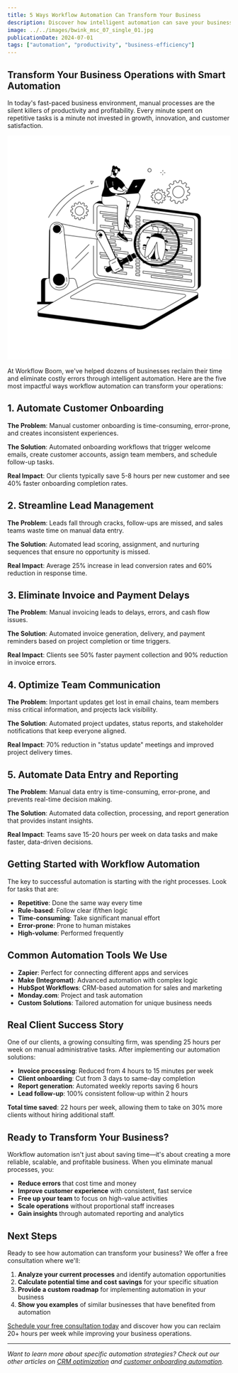 ```yaml
---
title: 5 Ways Workflow Automation Can Transform Your Business
description: Discover how intelligent automation can save your business 20+ hours per week and eliminate costly manual errors.
image: ../../images/bwink_msc_07_single_01.jpg
publicationDate: 2024-07-01
tags: ["automation", "productivity", "business-efficiency"]
---
```


## Transform Your Business Operations with Smart Automation

In today's fast-paced business environment, manual processes are the silent killers of productivity and profitability. Every minute spent on repetitive tasks is a minute not invested in growth, innovation, and customer satisfaction.

![Workflow Automation](../../images/bwink_msc_09_single_05.jpg "Transform your business with automation")

At Workflow Boom, we've helped dozens of businesses reclaim their time and eliminate costly errors through intelligent automation. Here are the five most impactful ways workflow automation can transform your operations:

## 1. Automate Customer Onboarding

**The Problem**: Manual customer onboarding is time-consuming, error-prone, and creates inconsistent experiences.

**The Solution**: Automated onboarding workflows that trigger welcome emails, create customer accounts, assign team members, and schedule follow-up tasks.

**Real Impact**: Our clients typically save 5-8 hours per new customer and see 40% faster onboarding completion rates.

## 2. Streamline Lead Management

**The Problem**: Leads fall through cracks, follow-ups are missed, and sales teams waste time on manual data entry.

**The Solution**: Automated lead scoring, assignment, and nurturing sequences that ensure no opportunity is missed.

**Real Impact**: Average 25% increase in lead conversion rates and 60% reduction in response time.

## 3. Eliminate Invoice and Payment Delays

**The Problem**: Manual invoicing leads to delays, errors, and cash flow issues.

**The Solution**: Automated invoice generation, delivery, and payment reminders based on project completion or time triggers.

**Real Impact**: Clients see 50% faster payment collection and 90% reduction in invoice errors.

## 4. Optimize Team Communication

**The Problem**: Important updates get lost in email chains, team members miss critical information, and projects lack visibility.

**The Solution**: Automated project updates, status reports, and stakeholder notifications that keep everyone aligned.

**Real Impact**: 70% reduction in "status update" meetings and improved project delivery times.

## 5. Automate Data Entry and Reporting

**The Problem**: Manual data entry is time-consuming, error-prone, and prevents real-time decision making.

**The Solution**: Automated data collection, processing, and report generation that provides instant insights.

**Real Impact**: Teams save 15-20 hours per week on data tasks and make faster, data-driven decisions.

## Getting Started with Workflow Automation

The key to successful automation is starting with the right processes. Look for tasks that are:

- **Repetitive**: Done the same way every time
- **Rule-based**: Follow clear if/then logic
- **Time-consuming**: Take significant manual effort
- **Error-prone**: Prone to human mistakes
- **High-volume**: Performed frequently

## Common Automation Tools We Use

- **Zapier**: Perfect for connecting different apps and services
- **Make (Integromat)**: Advanced automation with complex logic
- **HubSpot Workflows**: CRM-based automation for sales and marketing
- **Monday.com**: Project and task automation
- **Custom Solutions**: Tailored automation for unique business needs

## Real Client Success Story

One of our clients, a growing consulting firm, was spending 25 hours per week on manual administrative tasks. After implementing our automation solutions:

- **Invoice processing**: Reduced from 4 hours to 15 minutes per week
- **Client onboarding**: Cut from 3 days to same-day completion
- **Report generation**: Automated weekly reports saving 6 hours
- **Lead follow-up**: 100% consistent follow-up within 2 hours

**Total time saved**: 22 hours per week, allowing them to take on 30% more clients without hiring additional staff.

## Ready to Transform Your Business?

Workflow automation isn't just about saving time—it's about creating a more reliable, scalable, and profitable business. When you eliminate manual processes, you:

- **Reduce errors** that cost time and money
- **Improve customer experience** with consistent, fast service
- **Free up your team** to focus on high-value activities
- **Scale operations** without proportional staff increases
- **Gain insights** through automated reporting and analytics

## Next Steps

Ready to see how automation can transform your business? We offer a free consultation where we'll:

1. **Analyze your current processes** and identify automation opportunities
2. **Calculate potential time and cost savings** for your specific situation
3. **Provide a custom roadmap** for implementing automation in your business
4. **Show you examples** of similar businesses that have benefited from automation

[Schedule your free consultation today](/contact) and discover how you can reclaim 20+ hours per week while improving your business operations.

---

*Want to learn more about specific automation strategies? Check out our other articles on [CRM optimization](/blog/crm-setup-guide) and [customer onboarding automation](/blog/customer-onboarding-automation).*
